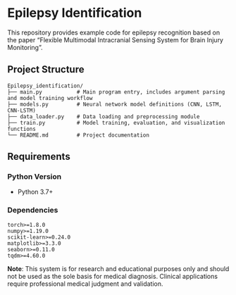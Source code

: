 # Epilepsy Identification

This repository provides example code for epilepsy recognition based on the paper “Flexible Multimodal Intracranial Sensing System for Brain Injury Monitoring”.

## Project Structure

```
Epilepsy_identification/
├── main.py           # Main program entry, includes argument parsing and model training workflow
├── models.py         # Neural network model definitions (CNN, LSTM, CNN-LSTM)
├── data_loader.py    # Data loading and preprocessing module
├── train.py          # Model training, evaluation, and visualization functions
└── README.md         # Project documentation
```

## Requirements

### Python Version
- Python 3.7+

### Dependencies
```
torch>=1.8.0
numpy>=1.19.0
scikit-learn>=0.24.0
matplotlib>=3.3.0
seaborn>=0.11.0
tqdm>=4.60.0
```


**Note**: This system is for research and educational purposes only and should not be used as the sole basis for medical diagnosis. Clinical applications require professional medical judgment and validation.
